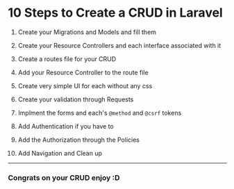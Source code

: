 # 10 Steps to Create a CRUD in Laravel

1. Create your Migrations and Models and fill them

2. Create your Resource Controllers and each interface associated with it

3. Create a routes file for your CRUD

4. Add your Resource Controller to the route file

5. Create very simple UI for each without any css

6. Create your validation through Requests

7. Implment the forms and each's `@method` and `@csrf` tokens

8. Add Authentication if you have to

9. Add the Authorization through the Policies

10. Add Navigation and Clean up

---
### Congrats on your CRUD enjoy :D
